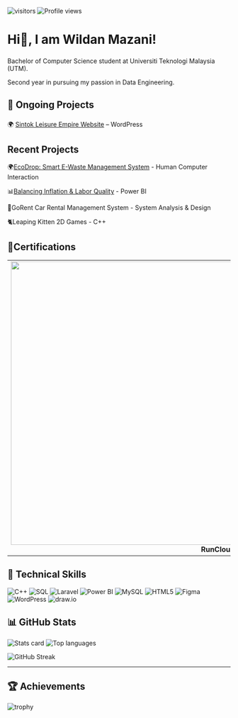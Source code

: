 ![visitors](https://visitor-badge.laobi.icu/badge?page_id=wildanmazani)
![Profile views](https://komarev.com/ghpvc/?username=wildanmazani)

<h1 align="left">Hi👋, I am Wildan Mazani!</h1>

###

<p align="left">Bachelor of Computer Science student at Universiti Teknologi Malaysia (UTM). 
<p align="left">Second year in pursuing my passion in Data Engineering.

###

## 🚀 Ongoing Projects

###
🌍 [Sintok Leisure Empire Website](amirulguider.danzign.com) – WordPress 
###

## Recent Projects

🌍[EcoDrop: Smart E-Waste Management System](https://uxplorers.danzign.com) - Human Computer Interaction

📊[Balancing Inflation & Labor Quality](https://github.com/imn353/MDITxDOSM) - Power BI

🚗GoRent Car Rental Management System - System Analysis & Design

🐈Leaping Kitten 2D Games - C++



## 🏅Certifications
<table>
  <tr>
    <td align="center" width="200">
        <img width="1280" height="640" alt="image" src="https://github.com/user-attachments/assets/aa8a79ea-3e94-4c36-94fb-aa25ff6cb6c1" />
        <br><b>RunCloud Certified: Fundamental of Cloud Computing</b>
    </td>
    <td align="center" width="200">
        <img width="400" height="300" alt="image" src="https://github.com/user-attachments/assets/76d0d3ca-03b5-4e77-9f2d-2916f25f0998" />
      <br><b>[Skills2Work: Data Center Foundation Training](https://github.com/wildanmazani/certificates/blob/main/Skills2Work%20Certificate-30.pdf)</b>
    </td>
  
  </tr>
  
</table>
 
 ## 🧠 Technical Skills


![C++](https://img.shields.io/badge/C%2B%2B-00599C?style=for-the-badge&logo=cplusplus&logoColor=white)
![SQL](https://img.shields.io/badge/SQL-336791?style=for-the-badge&logo=postgresql&logoColor=white)
![Laravel](https://img.shields.io/badge/Laravel-FF2D20?style=for-the-badge&logo=laravel&logoColor=white)
![Power BI](https://img.shields.io/badge/Power%20BI-F2C811?style=for-the-badge&logo=powerbi&logoColor=black)
![MySQL](https://img.shields.io/badge/MySQL-005C84?style=for-the-badge&logo=mysql&logoColor=white)
![HTML5](https://img.shields.io/badge/HTML5-E34F26?style=for-the-badge&logo=html5&logoColor=white)
![Figma](https://img.shields.io/badge/Figma-F24E1E?style=for-the-badge&logo=figma&logoColor=white)
![WordPress](https://img.shields.io/badge/WordPress-21759B?style=for-the-badge&logo=wordpress&logoColor=white)
![draw.io](https://img.shields.io/badge/DFD%20Design%20with-draw.io-orange?style=for-the-badge&logo=diagrams.net&logoColor=white)






###
## 📊 GitHub Stats
![Stats card](https://github-readme-stats.vercel.app/api?username=wildanmazani&show_icons=true&theme=radical)
![Top languages](https://github-readme-stats.vercel.app/api/top-langs/?username=wildanmazani&layout=compact&theme=radical)

![GitHub Streak](https://streak-stats.demolab.com?user=wildanmazani&theme=radical)

---

## 🏆 Achievements
![trophy](https://github-profile-trophy.vercel.app/?username=wildanmazani&theme=radical)



